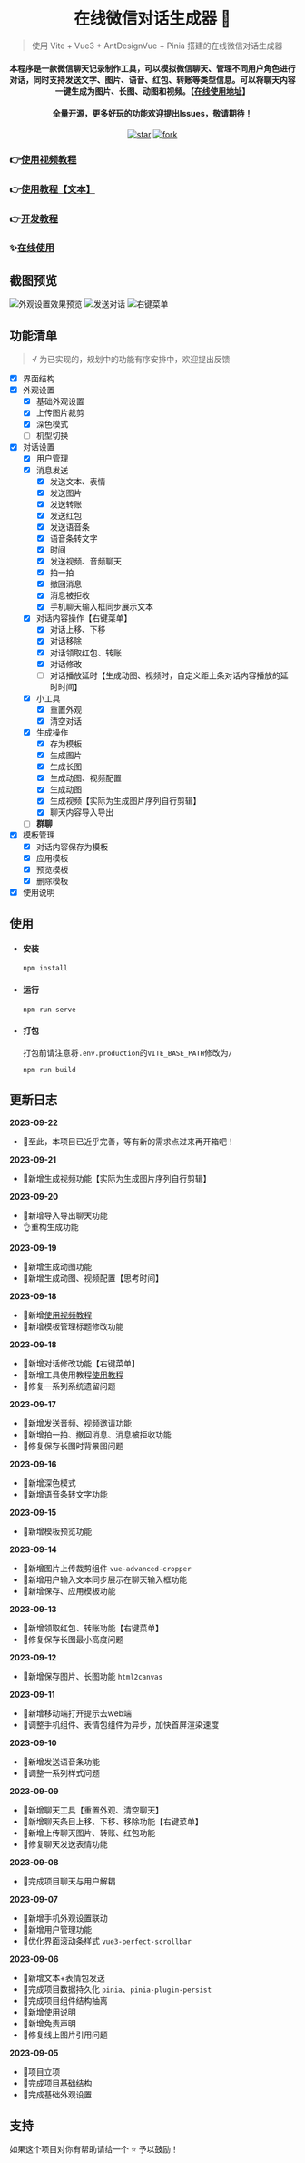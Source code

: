 <h1 align="center">在线微信对话生成器 👋</h1>

> 使用 Vite + Vue3 + AntDesignVue + Pinia 搭建的在线微信对话生成器

<div align="center">
  <h4>本程序是一款微信聊天记录制作工具，可以模拟微信聊天、管理不同用户角色进行对话，同时支持发送文字、图片、语音、红包、转账等类型信息。可以将聊天内容一键生成为图片、长图、动图和视频。【<a href='https://ele-cat.gitee.io/vue3-wechat-tool/' target="_blank">在线使用地址</a>】</h4>
  <h4>全量开源，更多好玩的功能欢迎提出Issues，敬请期待！</h4>
</div>

<div align="center">
  <a href='https://gitee.com/ele-cat/vue3-wechat-tool/stargazers' target="_blank"><img src='https://gitee.com/ele-cat/vue3-wechat-tool/badge/star.svg?theme=dark' alt='star'></img></a>
  <a href='https://gitee.com/ele-cat/vue3-wechat-tool/members' target="_blank"><img src='https://gitee.com/ele-cat/vue3-wechat-tool/badge/fork.svg?theme=dark' alt='fork'></img></a>
</div>

### 👉<a href='https://www.bilibili.com/video/BV1Q84y1S7iA/?share_source=copy_web&vd_source=a365c12124cceb4ffcbdc878f6f2ef60' target="_blank">使用视频教程</a>

### 👉<a href='https://ele-cat.gitee.io/tools/Vue3WechatTool.html#使用教程' target="_blank">使用教程【文本】</a>

### 👉<a href='https://ele-cat.gitee.io/tools/Vue3WechatTool.html#开发教程' target="_blank">开发教程</a>

### ✨<a href='https://ele-cat.gitee.io/vue3-wechat-tool/' target="_blank">在线使用</a>

## 截图预览

![外观设置效果预览](./snapshot/1695047989076.gif)
![发送对话](./snapshot/1695050793373.gif)
![右键菜单](./snapshot/1695052489383.gif)

## 功能清单

> √ 为已实现的，规划中的功能有序安排中，欢迎提出反馈

- [x] 界面结构
- [x] 外观设置
  - [x] 基础外观设置
  - [x] 上传图片裁剪
  - [x] 深色模式
  - [ ] 机型切换
- [x] 对话设置
  - [x] 用户管理
  - [x] 消息发送
    - [x] 发送文本、表情
    - [x] 发送图片
    - [x] 发送转账
    - [x] 发送红包
    - [x] 发送语音条
    - [x] 语音条转文字
    - [x] 时间
    - [x] 发送视频、音频聊天
    - [x] 拍一拍
    - [x] 撤回消息
    - [x] 消息被拒收
    - [x] 手机聊天输入框同步展示文本
  - [x] 对话内容操作【右键菜单】
    - [x] 对话上移、下移
    - [x] 对话移除
    - [x] 对话领取红包、转账
    - [x] 对话修改
    - [ ] 对话播放延时【生成动图、视频时，自定义距上条对话内容播放的延时时间】
  - [x] 小工具
    - [x] 重置外观
    - [x] 清空对话
  - [x] 生成操作
    - [x] 存为模板
    - [x] 生成图片
    - [x] 生成长图
    - [x] 生成动图、视频配置
    - [x] 生成动图
    - [x] 生成视频【实际为生成图片序列自行剪辑】
    - [x] 聊天内容导入导出
  - [ ] **群聊**
- [x] 模板管理
  - [x] 对话内容保存为模板
  - [x] 应用模板
  - [x] 预览模板
  - [x] 删除模板
- [x] 使用说明

## 使用

- #### 安装

  ```
  npm install
  ```

- #### 运行

  ```
  npm run serve
  ```

- #### 打包

  打包前请注意将`.env.production`的`VITE_BASE_PATH`修改为`/`

  ```
  npm run build
  ```

## 更新日志

**2023-09-22**
- 🤔至此，本项目已近乎完善，等有新的需求点过来再开箱吧！

**2023-09-21**
- 🌟新增生成视频功能【实际为生成图片序列自行剪辑】

**2023-09-20**
- 🌟新增导入导出聊天功能
- 👌重构生成功能

**2023-09-19**
- 🌟新增生成动图功能
- 🌟新增生成动图、视频配置【思考时间】

**2023-09-18**
- 🌟新增<a href='https://www.bilibili.com/video/BV1Q84y1S7iA/?share_source=copy_web&vd_source=a365c12124cceb4ffcbdc878f6f2ef60' target="_blank">使用视频教程</a>
- 🌟新增模板管理标题修改功能

**2023-09-18**
- 🌟新增对话修改功能【右键菜单】
- 🌟新增工具使用教程<a href='https://ele-cat.gitee.io/tools/Vue3WechatTool.html#使用教程' target="_blank">使用教程</a>
- 🐞修复一系列系统遗留问题

**2023-09-17**
- 🌟新增发送音频、视频邀请功能
- 🌟新增拍一拍、撤回消息、消息被拒收功能
- 🐞修复保存长图时背景图问题

**2023-09-16**
- 🌟新增深色模式
- 🌟新增语音条转文字功能

**2023-09-15**
- 🌟新增模板预览功能

**2023-09-14**
- 🌟新增图片上传裁剪组件 `vue-advanced-cropper`
- 🌟新增用户输入文本同步展示在聊天输入框功能
- 🌟新增保存、应用模板功能

**2023-09-13**
- 🌟新增领取红包、转账功能【右键菜单】
- 🐞修复保存长图最小高度问题

**2023-09-12**
- 🌟新增保存图片、长图功能 `html2canvas`

**2023-09-11**
- 🌟新增移动端打开提示去web端
- 🐞调整手机组件、表情包组件为异步，加快首屏渲染速度

**2023-09-10**
- 🌟新增发送语音条功能
- 🐞调整一系列样式问题

**2023-09-09**
- 🌟新增聊天工具【重置外观、清空聊天】
- 🌟新增聊天条目上移、下移、移除功能【右键菜单】
- 🌟新增上传聊天图片、转账、红包功能
- 🐞修复聊天发送表情功能

**2023-09-08**
- 🌟完成项目聊天与用户解耦

**2023-09-07**
- 🌟新增手机外观设置联动
- 🌟新增用户管理功能
- 🐞优化界面滚动条样式 `vue3-perfect-scrollbar`

**2023-09-06**
- 🌟新增文本+表情包发送
- 🌟完成项目数据持久化 `pinia`、`pinia-plugin-persist`
- 🌟完成项目组件结构抽离
- 🌟新增使用说明
- 🌟新增免责声明
- 🐞修复线上图片引用问题

**2023-09-05**
- 🌟项目立项
- 🌟完成项目基础结构
- 🌟完成基础外观设置

## 支持

如果这个项目对你有帮助请给一个 ⭐️ 予以鼓励！
